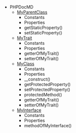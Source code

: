* PHPDocMD
    * <a href='PHPDocMD-MyParentClass.md' >MyParentClass</a>
        * Constants
        * Properties
        * getStaticProperty()
        * setStaticProperty()
    * <a href='PHPDocMD-MyTrait.md' >MyTrait</a>
        * Constants
        * Properties
        * getterOfMyTrait()
        * setterOfMyTrait()
    * <a href='PHPDocMD-MyClass.md' >MyClass</a>
        * Constants
        * Properties
        * __construct()
        * getProtectedProperty()
        * setProtectedProperty()
        * protectedMethod()
        * getterOfMyTrait()
        * setterOfMyTrait()
    * <a href='PHPDocMD-MyInterface.md' >MyInterface</a>
        * Constants
        * Properties
        * methodOfMyInterface()

